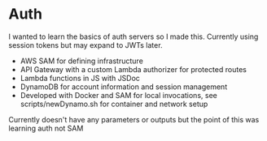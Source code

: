 # Auth

I wanted to learn the basics of auth servers so I made this. Currently using session tokens but may expand to JWTs later.

- AWS SAM for defining infrastructure
- API Gateway with a custom Lambda authorizer for protected routes
- Lambda functions in JS with JSDoc
- DynamoDB for account information and session management
- Developed with Docker and SAM for local invocations, see scripts/newDynamo.sh for container and network setup

Currently doesn't have any parameters or outputs but the point of this was learning auth not SAM
